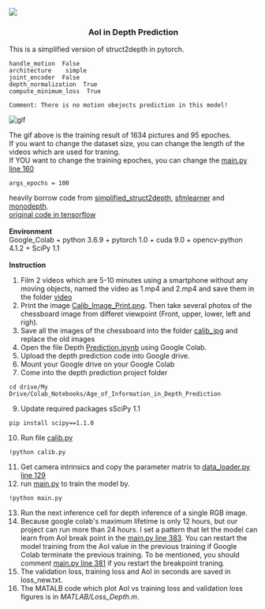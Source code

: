 ![](https://img.shields.io/badge/Python-3.6.9-blue)
### <p align="center">AoI in Depth Prediction</p>  
This is a simplified version of struct2depth in pytorch.  
```
handle_motion  False
architecture    simple
joint_encoder  False
depth_normalization  True
compute_minimum_loss  True

Comment: There is no motion obejects prediction in this model!
```
![gif](./misc/rst.gif)  

The gif above is the training result of 1634 pictures and 95 epoches. 
<br> 
If you want to change the dataset size, you can change the length of the videos which are used for traning.<br> 
If YOU want to change the training epoches, you can change the [main.py line 160](https://github.com/szl0144/Age_of_Information_in_Depth_Prediction/blob/47d4acc799c0d061810acd17756382727793546f/main.py#L160)
``` 
args_epochs = 100
``` 

heavily borrow code from [simplified_struct2depth](https://github.com/necroen/simplified_struct2depth), [sfmlearner](https://github.com/ClementPinard/SfmLearner-Pytorch) and [monodepth](https://github.com/ClubAI/MonoDepth-PyTorch).  
[original code in tensorflow](https://github.com/tensorflow/models/tree/master/research/struct2depth)  
<br>
**Environment**  
Google_Colab + python 3.6.9 + pytorch 1.0 + cuda 9.0 + opencv-python 4.1.2 + SciPy 1.1
<br>  
**Instruction**  

1. Film 2 videos which are 5-10 minutes using a smartphone without any moving objects, named the video as 1.mp4 and 2.mp4 and save them in the folder [video](https://github.com/szl0144/Age_of_Information_in_Depth_Prediction/tree/master/video) <br />
2. Print the image [Calib_Image_Print.png](https://github.com/szl0144/Age_of_Information_in_Depth_Prediction/blob/master/calib_jpg/Calib_Image_Print.png). Then take several photos of the chessboard image from differet viewpoint (Front, upper, lower, left and righ).  <br />
4. Save all the images of the chessboard into the folder [calib_jpg](https://github.com/szl0144/Age_of_Information_in_Depth_Prediction/tree/master/calib_jpg) and replace the old images  <br />
5. Open the file Depth [Prediction.ipynb](https://github.com/szl0144/Age_of_Information_in_Depth_Prediction/blob/master/Depth_Prediction.ipynb) using Google Colab. <br />
6. Upload the depth prediction code into Google drive. <br />
7. Mount your Google drive on your Google Colab <br />
8. Come into the depth prediction project folder <br />
```
cd drive/My Drive/Colab_Notebooks/Age_of_Information_in_Depth_Prediction 
``` 
9. Update required packages sSciPy 1.1 <br />
```
pip install scipy==1.1.0    
``` 
10. Run file [calib.py](https://github.com/szl0144/Age_of_Information_in_Depth_Prediction/blob/master/calib.py) <br />
```
!python calib.py 
``` 
11. Get camera intrinsics and copy the parameter matrix to [data_loader.py line 129](https://github.com/szl0144/Age_of_Information_in_Depth_Prediction/blob/master/data_loader.py#L129) <br />
12. run [main.py](https://github.com/szl0144/Age_of_Information_in_Depth_Prediction/blob/master/main.py) to train the model by.<br />
``` 
!python main.py
``` 
13. Run the next inference cell for depth inference of a single RGB image.<br />
14. Because google colab's maximum lifetime is only 12 hours, but our project can run more than 24 hours. I set a pattern that let the model can learn from AoI break point in the [main.py line 383](https://github.com/szl0144/Age_of_Information_in_Depth_Prediction/blob/47d4acc799c0d061810acd17756382727793546f/main.py#L383). You can restart the model training from the AoI value in the previous training if Google Colab terminate the previous training. To be mentioned, you should comment [main.py line 381](https://github.com/szl0144/Age_of_Information_in_Depth_Prediction/blob/47d4acc799c0d061810acd17756382727793546f/main.py#L381) if you restart the breakpoint traning.<br />
15. The validation loss, training loss and AoI in seconds are saved in loss_new.txt.<br />
16. The MATALB code which plot AoI vs training loss and validation loss figures is in <i>MATLAB/Loss_Depth.m</i>.





